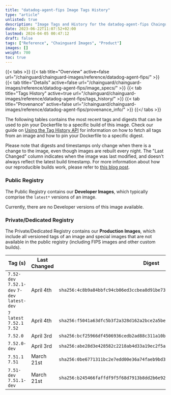 ```yaml
---
title: "datadog-agent-fips Image Tags History"
type: "article"
unlisted: true
description: "Image Tags and History for the datadog-agent-fips Chainguard Image"
date: 2023-06-22T11:07:52+02:00
lastmod: 2024-04-05 00:47:12
draft: false
tags: ["Reference", "Chainguard Images", "Product"]
images: []
weight: 700
toc: true
---
```


{{< tabs >}}
{{< tab title="Overview" active=false url="/chainguard/chainguard-images/reference/datadog-agent-fips/" >}}
{{< tab title="Details" active=false url="/chainguard/chainguard-images/reference/datadog-agent-fips/image_specs/" >}}
{{< tab title="Tags History" active=true url="/chainguard/chainguard-images/reference/datadog-agent-fips/tags_history/" >}}
{{< tab title="Provenance" active=false url="/chainguard/chainguard-images/reference/datadog-agent-fips/provenance_info/" >}}
{{</ tabs >}}

The following tables contains the most recent tags and digests that can be used to pin your Dockerfile to a specific build of this image. Check our guide on [Using the Tag History API](/chainguard/chainguard-images/using-the-tag-history-api/) for information on how to fetch all tags from an image and how to pin your Dockerfile to a specific digest.

Please note that digests and timestamps only change when there is a change to the image, even though images are rebuilt every night. The "Last Changed" column indicates when the image was last modified, and doesn't always reflect the latest build timestamp. For more information about how our reproducible builds work, please refer to [this blog post](https://www.chainguard.dev/unchained/reproducing-chainguards-reproducible-image-builds).

### Public Registry
The Public Registry contains our **Developer Images**, which typically comprise the `latest*` versions of an image.

Currently, there are no Developer versions of this image available.

### Private/Dedicated Registry
The Private/Dedicated Registry contains our **Production Images**, which include all versioned tags of an image and special images that are not available in the public registry (including FIPS images and other custom builds).

| Tag (s)                                       | Last Changed | Digest                                                                    |
|-----------------------------------------------|--------------|---------------------------------------------------------------------------|
|  `7.52-dev` `7.52.1-dev` `7-dev` `latest-dev` | April 4th    | `sha256:4c8b9a84bbfc94cb06ed3ccbea8d91be73c532b3a864e9138f1032883afb1260` |
|  `7` `latest` `7.52.1` `7.52`                 | April 4th    | `sha256:f5041a63dfc5b3f2a328d162a2bce2a5bec563ab587f9ec22e99f4221b17f23c` |
|  `7.52.0`                                     | April 3rd    | `sha256:bcf25966df4506936cedb2ad88c311a10b2aae1ef8ffe86aa3ca8e10fd983606` |
|  `7.52.0-dev`                                 | April 3rd    | `sha256:abe28d3e428582c2218ab4d33a19ec2f5a7031ef7f0b5466c278fa5f455e792e` |
|  `7.51.1` `7.51`                              | March 21st   | `sha256:0be6771311bc2e7edd00e36a74faeb9bd3da39fe5c6200acaf42a5374a1c25f8` |
|  `7.51-dev` `7.51.1-dev`                      | March 21st   | `sha256:b245466faffdf9f5f68d7913b8dd2b6e9235a50c3f49f07c6f583618d7f977aa` |

